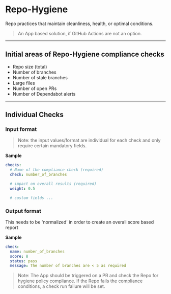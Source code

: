 # Repo-Hygiene
Repo practices that maintain cleanliness, health, or optimal conditions.

> An App based solution, if GitHub Actions are not an option.

---

## Initial areas of Repo-Hygiene compliance checks

- Repo size (total)
- Number of branches
- Number of stale branches
- Large files
- Number of open PRs
- Number of Dependabot alerts

---

## Individual Checks
### Input format 

>Note: the input values/format are individual for each check and only require certain mandatory fields.

**Sample**

```yaml
checks:
  # Name of the compliance check (required)
  check: number_of_branches

  # impact on overall results (required)
  weight: 0.5

  # custom fields ...

```

### Output format

This needs to be 'normalized' in order to create an overall score based report

**Sample**

```yaml
check:
  name: number_of_branches
  score: 8
  status: pass
  message: The number of branches are < 5 as required
```

>Note: The App should be triggered on a PR and check the Repo for hygiene policy compliance. 
If the Repo fails the compliance conditions, a check run failure will be set.
